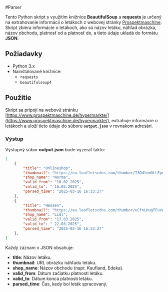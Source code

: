 #Parser

Tento Python skript s využitím knižnice **BeautifulSoup** a **requests** je určený na extrahovanie informácií o letákoch z webovej stránky [Prospektmaschine](https://www.prospektmaschine.de/hypermarkte/). 
Skript zbiera informácie o letákoch, ako sú názov letáku, náhľad obrázka, názov obchodu, platnosť od a platnosť do, a tieto údaje ukladá do formátu **JSON**.

## Požiadavky

- Python 3.x
- Nainštalované knižnice:
  - `requests`
  - `beautifulsoup4`

## Použitie

Skript sa pripojí na webovú stránku [https://www.prospektmaschine.de/hypermarkte/](https://www.prospektmaschine.de/hypermarkte/), extrahuje informácie o letákoch a uloží tieto údaje do súboru **`output.json`** v rovnakom adresári.

### Výstup

Výstupný súbor **output.json** bude vyzerať takto:

```json
[
    {
        "title": "Onlineshop",
        "thumbnail": "https://eu.leafletscdns.com/thumbor/I3OdlemOLLFpnPA86KXTkUBxciU=/full-fit-in/240x240/filters:format(webp):quality(65)/de/data/6/319422/0.jpg?t=1740668594",
        "shop_name": "Norma",
        "valid_from": "10.02.2025",
        "valid_to": " 16.03.2025",
        "parsed_time": "2025-03-16 16:33:27"
    },
    {
        "title": "Hessen",
        "thumbnail": "https://eu.leafletscdns.com/thumbor/uCfnLHugTFuVAkSkcFyG6aTYTTM=/full-fit-in/240x240/filters:format(webp):quality(65)/de/data/1/324612/0.jpg?t=1740898647",
        "shop_name": "Lidl",
        "valid_from": "17.03.2025",
        "valid_to": " 22.03.2025",
        "parsed_time": "2025-03-16 16:33:27"
    },
]
```

Každý záznam v JSON obsahuje:

- **title**: Názov letáku.
- **thumbnail**: URL obrázku náhľadu letáku.
- **shop_name**: Názov obchodu (napr. Kaufland, Edeka).
- **valid_from**: Dátum začiatku platnosti letáku.
- **valid_to**: Dátum konca platnosti letáku.
- **parsed_time**: Čas, kedy bol leták spracovaný.
